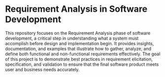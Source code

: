 # Requirement Analysis in Software Development

This repository focuses on the Requirement Analysis phase of software development, a critical step in understanding what a system must accomplish before design and implementation begin.
It provides insights, documentation, and examples that illustrate how to gather, analyze, and define both functional and non-functional requirements effectively. 
The goal of this project is to demonstrate best practices in requirement elicitation, specification, and validation to ensure that the final software product meets user and business needs accurately.
